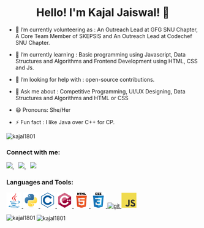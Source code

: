 <h1 align="center">Hello! I'm Kajal Jaiswal! 👋</h1>

- 🔭 I’m currently volunteering as : 
       An Outreach Lead at GFG SNU Chapter,
       A Core Team Member of SKEPSIS and
       An Outreach Lead at Codechef SNU Chapter.
- 🌱 I’m currently learning : 
       Basic programming using Javascript,
       Data Structures and Algorithms and
       Frontend Development using HTML, CSS and Js.
- 🤔 I’m looking for help with : 
       open-source contributions.
- 💬 Ask me about : 
       Competitive Programming,
       UI/UX Designing,
       Data Structures and Algorithms and 
       HTML or CSS

- 😄 Pronouns: 
       She/Her
- ⚡ Fun fact : 
       I like Java over C++ for CP.

<p align="left"> <img src="https://komarev.com/ghpvc/?username=kajal1801&label=Profile%20views&color=0e75b6&style=flat" alt="kajal1801" /> </p>

### Connect with me:

<a href="https://twitter.com/KajalJa68940044">
    <img width="30px" src="https://www.vectorlogo.zone/logos/twitter/twitter-official.svg" />
  </a>&ensp;
  <a href="https://www.linkedin.com/in/kajal-jaiswal-2b55741bb/">
    <img width="30px" src="https://www.vectorlogo.zone/logos/linkedin/linkedin-icon.svg" />
  </a>&ensp;
  <a href="https://www.instagram.com/ka.j.al18/">
    <img width="30px" src="https://www.vectorlogo.zone/logos/instagram/instagram-icon.svg" />
  </a>
      

<br />

### Languages and Tools:

<p align="left"> <a href="https://www.java.com" target="_blank"> <img src="https://raw.githubusercontent.com/devicons/devicon/master/icons/java/java-original.svg" alt="java" width="40" height="40"/> </a> <a href="https://www.python.org" target="_blank"> <img src="https://raw.githubusercontent.com/devicons/devicon/master/icons/python/python-original.svg" alt="python" width="40" height="40"/> <a href="https://www.w3schools.in/c-tutorial/" target="_blank"> <img src="https://github.com/devicons/devicon/blob/master/icons/c/c-line.svg" alt="C-lang" width="40" height="40"/> <a href="https://www.w3schools.com/cpp/" target="_blank"> <img src="https://raw.githubusercontent.com/devicons/devicon/master/icons/cplusplus/cplusplus-original.svg" alt="cplusplus" width="40" height="40"/> </a> </a> <a href="https://www.w3.org/html/" target="_blank"> <img src="https://raw.githubusercontent.com/devicons/devicon/master/icons/html5/html5-original-wordmark.svg" alt="html5" width="40" height="40"/> </a> <a href="https://www.w3schools.com/css/" target="_blank"> <img src="https://raw.githubusercontent.com/devicons/devicon/master/icons/css3/css3-original-wordmark.svg" alt="css3" width="40" height="40"/> </a> <a href="https://git-scm.com/" target="_blank"> <img src="https://www.vectorlogo.zone/logos/git-scm/git-scm-icon.svg" alt="git" width="40" height="40"/> </a> <a href="https://developer.mozilla.org/en-US/docs/Web/JavaScript" target="_blank"> <img src="https://raw.githubusercontent.com/devicons/devicon/master/icons/javascript/javascript-original.svg" alt="javascript" width="40" height="40"/> </a> </p>

<p><img align="left" src="https://github-readme-stats.vercel.app/api/top-langs?username=kajal1801&show_icons=true&locale=en&layout=compact" alt="kajal1801" /></p>

<p>&nbsp;<img align="center" src="https://github-readme-stats.vercel.app/api?username=kajal1801&show_icons=true&locale=en" alt="kajal1801" /></p>

<br />
<br />

